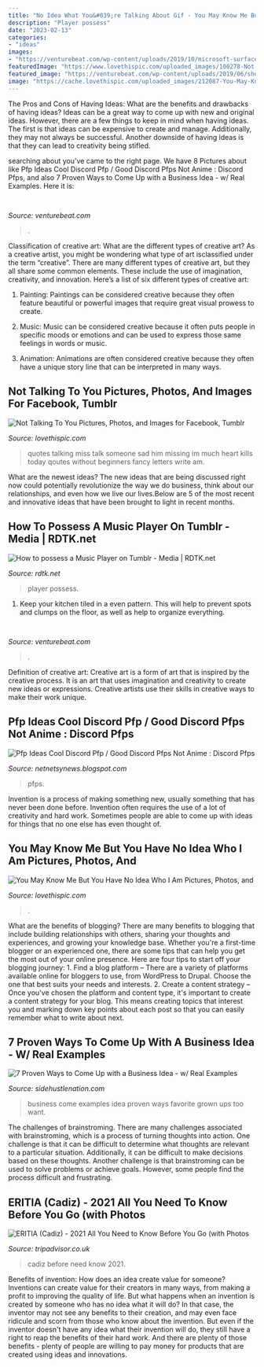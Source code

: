 ```yaml
---
title: "No Idea What You&#039;re Talking About Gif - You May Know Me But You Have No Idea Who I Am Pictures, Photos, And"
description: "Player possess"
date: "2023-02-13"
categories:
- "ideas"
images:
- "https://venturebeat.com/wp-content/uploads/2019/10/microsoft-surface-event-surface-earbuds-2.jpg?w=800"
featuredImage: "https://www.lovethispic.com/uploaded_images/100278-Not-Talking-To-You.png"
featured_image: "https://venturebeat.com/wp-content/uploads/2019/06/shopify-3d-models.jpg"
image: "https://cache.lovethispic.com/uploaded_images/212087-You-May-Know-Me-But-You-Have-No-Idea-Who-I-Am.jpg?2"
---
```



The Pros and Cons of Having Ideas: What are the benefits and drawbacks of having ideas?
Ideas can be a great way to come up with new and original ideas. However, there are a few things to keep in mind when having ideas. The first is that ideas can be expensive to create and manage. Additionally, they may not always be successful. Another downside of having ideas is that they can lead to creativity being stifled.

	

		
searching about  you've came to the right page. We have 8 Pictures about  like Pfp Ideas Cool Discord Pfp / Good Discord Pfps Not Anime : Discord Pfps,  and also 7 Proven Ways to Come Up with a Business Idea - w/ Real Examples. Here it is:
		
    
## 

<img loading=lazy src="https://venturebeat.com/wp-content/uploads/2019/06/shopify-3d-models.jpg" onerror="this.onerror=null;this.src='https://tse1.mm.bing.net/th?id=OIP.TT16MF0Uq6X0jOCyCSpPPwHaEo&amp;pid=15.1';" alt="">

_Source: venturebeat.com_

>. 

	

Classification of creative art: What are the different types of creative art?
As a creative artist, you might be wondering what type of art isclassified under the term “creative”. There are many different types of creative art, but they all share some common elements. These include the use of imagination, creativity, and innovation. Here’s a list of six different types of creative art:
1. Painting: Paintings can be considered creative because they often feature beautiful or powerful images that require great visual prowess to create.

2. Music: Music can be considered creative because it often puts people in specific moods or emotions and can be used to express those same feelings in words or music.

3. Animation: Animations are often considered creative because they often have a unique story line that can be interpreted in many ways.


    
## Not Talking To You Pictures, Photos, And Images For Facebook, Tumblr

<img loading=lazy src="https://www.lovethispic.com/uploaded_images/100278-Not-Talking-To-You.png" onerror="this.onerror=null;this.src='https://tse4.mm.bing.net/th?id=OIP.1h7RU-I9rB-YCpf7TwfNaQHaLH&amp;pid=15.1';" alt="Not Talking To You Pictures, Photos, and Images for Facebook, Tumblr">

_Source: lovethispic.com_

>quotes talking miss talk someone sad him missing im much heart kills today qoutes without beginners fancy letters write am. 

	

What are the newest ideas?
The new ideas that are being discussed right now could potentially revolutionize the way we do business, think about our relationships, and even how we live our lives.Below are 5 of the most recent and innovative ideas that have been brought to light in recent months.

    
## How To Possess A Music Player On Tumblr - Media | RDTK.net

<img loading=lazy src="https://i.ytimg.com/vi/6rhC-4QhBpM/hqdefault.jpg" onerror="this.onerror=null;this.src='https://tse1.mm.bing.net/th?id=OIP.MUjIX2H-sPQDd7tFYvGLYwHaFj&amp;pid=15.1';" alt="How to possess a Music Player on Tumblr - Media | RDTK.net">

_Source: rdtk.net_

>player possess. 

	

1. Keep your kitchen tiled in a even pattern. This will help to prevent spots and clumps on the floor, as well as help to organize everything.

    
## 

<img loading=lazy src="https://venturebeat.com/wp-content/uploads/2019/10/microsoft-surface-event-surface-earbuds-2.jpg?w=800" onerror="this.onerror=null;this.src='https://tse2.mm.bing.net/th?id=OIP.FR6QcNUDpNvHFtOgjdioZQHaD0&amp;pid=15.1';" alt="">

_Source: venturebeat.com_

>. 

	

Definition of creative art:
Creative art is a form of art that is inspired by the creative process. It is an art that uses imagination and creativity to create new ideas or expressions. Creative artists use their skills in creative ways to make their work unique.

    
## Pfp Ideas Cool Discord Pfp / Good Discord Pfps Not Anime : Discord Pfps

<img loading=lazy src="https://lh3.googleusercontent.com/proxy/NYdEgA21zwI0-Qfg_qHAQ5REEdGwmZAqGfy--kbO9h_CUDbY9_diF8nzNRNmGcZTSjQ6kXViqRz2_7Cr5XVOOtAgMghkn9Pu9R-RfZcA_CfaDrVx05wwFqE_VVTEoePDiZEQwOlfG8WR3A=w1200-h630-p-k-no-nu" onerror="this.onerror=null;this.src='https://tse2.mm.bing.net/th?id=OIP.V_uE004WvoGoaoSlP4tFGwHaGq&amp;pid=15.1';" alt="Pfp Ideas Cool Discord Pfp / Good Discord Pfps Not Anime : Discord Pfps">

_Source: netnetsynews.blogspot.com_

>pfps. 

	

Invention is a process of making something new, usually something that has never been done before. Invention often requires the use of a lot of creativity and hard work. Sometimes people are able to come up with ideas for things that no one else has even thought of.

    
## You May Know Me But You Have No Idea Who I Am Pictures, Photos, And

<img loading=lazy src="https://cache.lovethispic.com/uploaded_images/212087-You-May-Know-Me-But-You-Have-No-Idea-Who-I-Am.jpg?2" onerror="this.onerror=null;this.src='https://tse4.mm.bing.net/th?id=OIP.WXSMIl_AA917bJHt6xt7dAHaJV&amp;pid=15.1';" alt="You May Know Me But You Have No Idea Who I Am Pictures, Photos, and">

_Source: lovethispic.com_

>. 

	

What are the benefits of blogging?
There are many benefits to blogging that include building relationships with others, sharing your thoughts and experiences, and growing your knowledge base. Whether you're a first-time blogger or an experienced one, there are some tips that can help you get the most out of your online presence. Here are four tips to start off your blogging journey: 1. Find a blog platform – There are a variety of platforms available online for bloggers to use, from WordPress to Drupal. Choose the one that best suits your needs and interests. 2. Create a content strategy – Once you've chosen the platform and content type, it's important to create a content strategy for your blog. This means creating topics that interest you and marking down key points about each post so that you can easily remember what to write about next. 
    
## 7 Proven Ways To Come Up With A Business Idea - W/ Real Examples

<img loading=lazy src="https://www.sidehustlenation.com/wp-content/uploads/2017/06/how-to-come-up-with-business-ideas.jpg" onerror="this.onerror=null;this.src='https://tse4.mm.bing.net/th?id=OIP.4C24JtEYB4ay7w2NfKlyswHaLH&amp;pid=15.1';" alt="7 Proven Ways to Come Up with a Business Idea - w/ Real Examples">

_Source: sidehustlenation.com_

>business come examples idea proven ways favorite grown ups too want. 

	

The challenges of brainstroming.
There are many challenges associated with brainstroming, which is a process of turning thoughts into action. One challenge is that it can be difficult to determine what thoughts are relevant to a particular situation. Additionally, it can be difficult to make decisions based on these thoughts. Another challenge is that brainstroming can be used to solve problems or achieve goals. However, some people find the process difficult and frustrating.

    
## ERITIA (Cadiz) - 2021 All You Need To Know Before You Go (with Photos

<img loading=lazy src="https://media-cdn.tripadvisor.com/media/photo-s/12/65/6d/a5/obra-de-pintura.jpg" onerror="this.onerror=null;this.src='https://tse4.mm.bing.net/th?id=OIP.qJfXrHRDiD5ctGSxANrCFAAAAA&amp;pid=15.1';" alt="ERITIA (Cadiz) - 2021 All You Need to Know Before You Go (with Photos">

_Source: tripadvisor.co.uk_

>cadiz before need know 2021. 

	

Benefits of invention: How does an idea create value for someone?
Inventions can create value for their creators in many ways, from making a profit to improving the quality of life. But what happens when an invention is created by someone who has no idea what it will do? In that case, the inventor may not see any benefits to their creation, and may even face ridicule and scorn from those who know about the invention. But even if the inventor doesn't have any idea what their invention will do, they still have a right to reap the benefits of their hard work. And there are plenty of those benefits - plenty of people are willing to pay money for products that are created using ideas and innovations.

